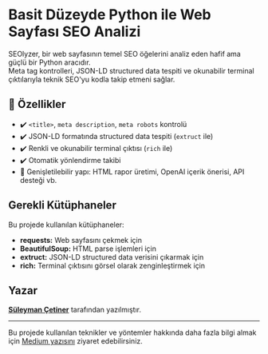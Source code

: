 # Basit Düzeyde Python ile Web Sayfası SEO Analizi

SEOlyzer, bir web sayfasının temel SEO öğelerini analiz eden hafif ama güçlü bir Python aracıdır.  
Meta tag kontrolleri, JSON-LD structured data tespiti ve okunabilir terminal çıktılarıyla teknik SEO'yu kodla takip etmeni sağlar.

## 🚀 Özellikler

- ✔️ `<title>`, `meta description`, `meta robots` kontrolü
- ✔️ JSON-LD formatında structured data tespiti (`extruct` ile)
- ✔️ Renkli ve okunabilir terminal çıktısı (`rich` ile)
- ✔️ Otomatik yönlendirme takibi
- 🧱 Genişletilebilir yapı: HTML rapor üretimi, OpenAI içerik önerisi, API desteği vb.


## Gerekli Kütüphaneler

Bu projede kullanılan kütüphaneler:

- **requests:** Web sayfasını çekmek için
- **BeautifulSoup:** HTML parse işlemleri için
- **extruct:** JSON-LD structured data verisini çıkarmak için
- **rich:** Terminal çıktısını görsel olarak zenginleştirmek için

## Yazar

[**Süleyman Çetiner**](https://medium.com/@suleymancetiner81) tarafından yazılmıştır.

---

Bu projede kullanılan teknikler ve yöntemler hakkında daha fazla bilgi almak için [Medium yazısını](https://github.com/suleymancetiner81/AI-Discovery-Journey/tree/375b8b056c46a235ba9e410350d1f112163b3ffa/seo_analyzer) ziyaret edebilirsiniz.
